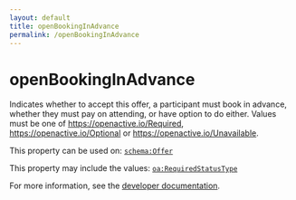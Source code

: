 ```yaml
---
layout: default
title: openBookingInAdvance
permalink: /openBookingInAdvance
---
```


# openBookingInAdvance
Indicates whether to accept this offer, a participant must book in advance, whether they must pay on attending, or have option to do either. Values must be one of  https://openactive.io/Required,  https://openactive.io/Optional or  https://openactive.io/Unavailable.

This property can be used on: [`schema:Offer`](https://schema.org/Offer)

This property may include the values: [`oa:RequiredStatusType`](https://openactive.io/RequiredStatusType)

For more information, see the [developer documentation](https://developer.openactive.io/data-model/types/).